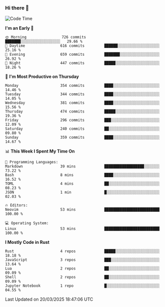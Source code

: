 ### Hi there 👋
<!--START_SECTION:waka-->
![Code Time](http://img.shields.io/badge/Code%20Time-530%20hrs%2013%20mins-blue)

**I'm an Early 🐤** 

```text
🌞 Morning                726 commits         ███████░░░░░░░░░░░░░░░░░░   29.66 % 
🌆 Daytime                616 commits         ██████░░░░░░░░░░░░░░░░░░░   25.16 % 
🌃 Evening                659 commits         ███████░░░░░░░░░░░░░░░░░░   26.92 % 
🌙 Night                  447 commits         █████░░░░░░░░░░░░░░░░░░░░   18.26 % 
```
📅 **I'm Most Productive on Thursday** 

```text
Monday                   354 commits         ████░░░░░░░░░░░░░░░░░░░░░   14.46 % 
Tuesday                  344 commits         ████░░░░░░░░░░░░░░░░░░░░░   14.05 % 
Wednesday                381 commits         ████░░░░░░░░░░░░░░░░░░░░░   15.56 % 
Thursday                 474 commits         █████░░░░░░░░░░░░░░░░░░░░   19.36 % 
Friday                   296 commits         ███░░░░░░░░░░░░░░░░░░░░░░   12.09 % 
Saturday                 240 commits         ██░░░░░░░░░░░░░░░░░░░░░░░   09.80 % 
Sunday                   359 commits         ████░░░░░░░░░░░░░░░░░░░░░   14.67 % 
```


📊 **This Week I Spent My Time On** 

```text
💬 Programming Languages: 
Markdown                 39 mins             ██████████████████░░░░░░░   73.22 % 
Bash                     8 mins              ████░░░░░░░░░░░░░░░░░░░░░   16.52 % 
TOML                     4 mins              ██░░░░░░░░░░░░░░░░░░░░░░░   08.23 % 
JSON                     1 min               █░░░░░░░░░░░░░░░░░░░░░░░░   02.03 % 

🔥 Editors: 
Neovim                   53 mins             █████████████████████████   100.00 % 

💻 Operating System: 
Linux                    53 mins             █████████████████████████   100.00 % 
```

**I Mostly Code in Rust** 

```text
Rust                     4 repos             █████░░░░░░░░░░░░░░░░░░░░   18.18 % 
JavaScript               3 repos             ███░░░░░░░░░░░░░░░░░░░░░░   13.64 % 
Lua                      2 repos             ██░░░░░░░░░░░░░░░░░░░░░░░   09.09 % 
Shell                    2 repos             ██░░░░░░░░░░░░░░░░░░░░░░░   09.09 % 
Jupyter Notebook         1 repo              █░░░░░░░░░░░░░░░░░░░░░░░░   04.55 % 
```




 Last Updated on 20/03/2025 18:47:06 UTC
<!--END_SECTION:waka-->

<!--
**YoganshSharma/YoganshSharma** is a ✨ _special_ ✨ repository because its `README.md` (this file) appears on your GitHub profile.

Here are some ideas to get you started:

- 🔭 I’m currently working on ...
- 🌱 I’m currently learning ...
- 👯 I’m looking to collaborate on ...
- 🤔 I’m looking for help with ...
- 💬 Ask me about ...
- 📫 How to reach me: ...
- 😄 Pronouns: ...
- ⚡ Fun fact: ...
-->
